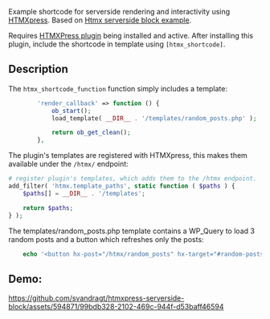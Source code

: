 Example shortcode for serverside rendering and interactivity using [HTMXpress](https://github.com/svandragt/htmxpress). Based on [Htmx serverside block example](https://github.com/svandragt/htmxpress-serverside-block/).

Requires [HTMXPress plugin](https://github.com/svandragt/htmxpress) being installed and active.
After installing this plugin, include the shortcode in template using `[htmx_shortcode]`.

## Description

The `htmx_shortcode_function` function simply includes a template:

```php
        'render_callback' => function () {
            ob_start();
            load_template( __DIR__ . '/templates/random_posts.php' );

            return ob_get_clean();
        },
```
The plugin's templates are registered with HTMXpress, this makes them available under the `/htmx/` endpoint:

```php
# register plugin's templates, which adds them to the /htmx endpoint.
add_filter( 'htmx.template_paths', static function ( $paths ) {
    $paths[] = __DIR__ . '/templates';

    return $paths;
} );
```

The templates/random_posts.php template contains a WP_Query to load 3 random posts and a button which refreshes only the posts:
```php
    echo '<button hx-post="/htmx/random_posts" hx-target="#random-posts"> More </button>';
```
## Demo:

https://github.com/svandragt/htmxpress-serverside-block/assets/594871/99bdb328-2102-469c-944f-d53baff46594

